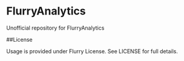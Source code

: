 FlurryAnalytics
===============

Unofficial repository for FlurryAnalytics

##License

Usage is provided under Flurry License. See LICENSE for full details.
